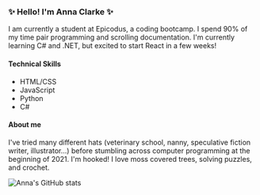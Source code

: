 ### ✨ Hello! I'm Anna Clarke ✨
I am currently a student at Epicodus, a coding bootcamp. I spend 90% of my time pair programming and scrolling documentation. I'm currently learning C# and .NET, but excited to start React in a few weeks!

#### Technical Skills
* HTML/CSS
* JavaScript
* Python
* C#

#### About me
I've tried many different hats (veterinary school, nanny, speculative fiction writer, illustrator...) before stumbling across computer programming at the beginning of 2021. I'm hooked! I love moss covered trees, solving puzzles, and crochet. 


![Anna's GitHub stats](https://github-readme-stats.vercel.app/api?username=Messquerade&show_icons=true&theme=solarized-light)


<!--
**Messquerade/Messquerade** is a ✨ _special_ ✨ repository because its `README.md` (this file) appears on your GitHub profile.

Here are some ideas to get you started:

- 🔭 I’m currently working on ...
- 🌱 I’m currently learning ...
- 👯 I’m looking to collaborate on ...
- 🤔 I’m looking for help with ...
- 💬 Ask me about ...
- 📫 How to reach me: ...
- 😄 Pronouns: ...
- ⚡ Fun fact: ...
-->
